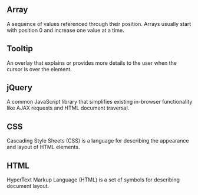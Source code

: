 ## Array
A sequence of values referenced through their position. Arrays usually start with position 0 and increase one value at a time.

## Tooltip
An overlay that explains or provides more details to the user when the cursor is over the element.

## jQuery
A common JavaScript library that simplifies existing in-browser functionality like AJAX requests and HTML document traversal.

## CSS
Cascading Style Sheets (CSS) is a language for describing the appearance and layout of HTML elements.

## HTML
HyperText Markup Language (HTML) is a set of symbols for describing document layout.


